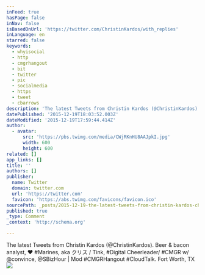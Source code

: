 ```yaml
---
inFeed: true
hasPage: false
inNav: false
isBasedOnUrl: 'https://twitter.com/ChristinKardos/with_replies'
inLanguage: en
starred: false
keywords:
  - whyisocial
  - http
  - cmgrhangout
  - bit
  - twitter
  - pic
  - socialmedia
  - https
  - tweet
  - cbarrows
description: 'The latest Tweets from Christin Kardos (@ChristinKardos). Beer & bacon analyst, ♥ #Marines, aka クリス / Tink, #Digital Cheerleader/ #CMGR w/ @convince, @SBizHour | Mod #CMGRHangout #CloudTalk. Fort Worth, TX'
datePublished: '2015-12-19T18:03:52.003Z'
dateModified: '2015-12-19T17:59:44.414Z'
author:
  - avatar:
      src: 'https://pbs.twimg.com/media/CWjRKnHU8AAJpkI.jpg'
      width: 600
      height: 600
related: []
app_links: []
title: ''
authors: []
publisher:
  name: Twitter
  domain: twitter.com
  url: 'https://twitter.com'
  favicon: 'https://abs.twimg.com/favicons/favicon.ico'
sourcePath: _posts/2015-12-19-the-latest-tweets-from-christin-kardos-christinkardos-be.md
published: true
_type: Comment
_context: 'http://schema.org'

---
```

The latest Tweets from Christin Kardos (@ChristinKardos). Beer & bacon analyst, ♥ \#Marines, aka クリス / Tink, \#Digital Cheerleader/ \#CMGR w/ @convince, @SBizHour | Mod \#CMGRHangout \#CloudTalk. Fort Worth, TX
![](https://the-grid-user-content.s3-us-west-2.amazonaws.com/ecc3faf9-619f-41e0-9684-a15cb8b8fa82.jpg)